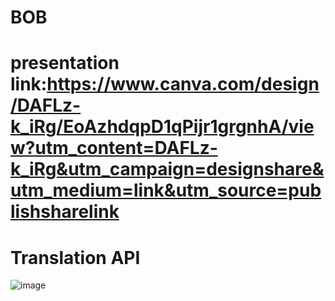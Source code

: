 # BOB
# presentation link:https://www.canva.com/design/DAFLz-k_iRg/EoAzhdqpD1qPijr1grgnhA/view?utm_content=DAFLz-k_iRg&utm_campaign=designshare&utm_medium=link&utm_source=publishsharelink
# Translation API
![image](https://user-images.githubusercontent.com/113971513/191300119-c24ba784-ec04-46ec-a8eb-0d1f867dd7ca.png)


